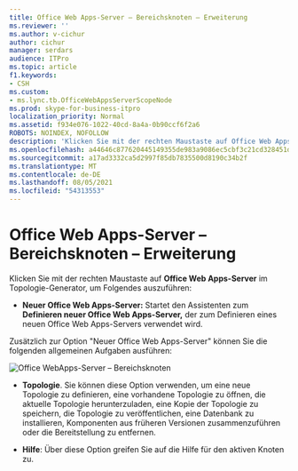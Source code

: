 ```yaml
---
title: Office Web Apps-Server – Bereichsknoten – Erweiterung
ms.reviewer: ''
ms.author: v-cichur
author: cichur
manager: serdars
audience: ITPro
ms.topic: article
f1.keywords:
- CSH
ms.custom:
- ms.lync.tb.OfficeWebAppsServerScopeNode
ms.prod: skype-for-business-itpro
localization_priority: Normal
ms.assetid: f934e076-1022-40cd-8a4a-0b90ccf6f2a6
ROBOTS: NOINDEX, NOFOLLOW
description: 'Klicken Sie mit der rechten Maustaste auf Office Web Apps-Server im Topologie-Generator, um Folgendes auszuführen:'
ms.openlocfilehash: a44646c877620445149355de983a9086ec5cbf3c21cd328451d24779077f2985
ms.sourcegitcommit: a17ad3332ca5d2997f85db7835500d8190c34b2f
ms.translationtype: MT
ms.contentlocale: de-DE
ms.lasthandoff: 08/05/2021
ms.locfileid: "54313553"
---
```

# <a name="office-web-apps-server-scope-node-expander"></a>Office Web Apps-Server – Bereichsknoten – Erweiterung
 
Klicken Sie mit der rechten Maustaste auf **Office Web Apps-Server** im Topologie-Generator, um Folgendes auszuführen:
  
- **Neuer Office Web Apps-Server:** Startet den Assistenten zum **Definieren neuer Office Web Apps-Server,** der zum Definieren eines neuen Office Web Apps-Servers verwendet wird.
    
Zusätzlich zur Option "Neuer Office Web Apps-Server" können Sie die folgenden allgemeinen Aufgaben ausführen:
  
![Office WebApps-Server – Bereichsknoten](../../../media/OfficeWebApps_Server_Scope_Node.jpg)
  
- **Topologie**. Sie können diese Option verwenden, um eine neue Topologie zu definieren, eine vorhandene Topologie zu öffnen, die aktuelle Topologie herunterzuladen, eine Kopie der Topologie zu speichern, die Topologie zu veröffentlichen, eine Datenbank zu installieren, Komponenten aus früheren Versionen zusammenzuführen oder die Bereitstellung zu entfernen.
    
- **Hilfe**: Über diese Option greifen Sie auf die Hilfe für den aktiven Knoten zu.
    

